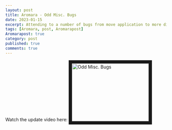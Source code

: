 ```yaml
---
layout: post
title: Aromara - Odd Misc. Bugs
date: 2023-01-15
excerpt: Attending to a number of bugs from move application to more disappearing enemies.
tags: [Aromara, post, Aromarapost]
Aromarapost: true
category: post
published: true
comments: true
---
```


Watch the update video here:
<a href="https://youtu.be/WsUUyGxfSOE" target="_blank"><img src="http://img.youtube.com/vi/WsUUyGxfSOE/0.jpg" alt="Odd Misc. Bugs" width="240" height="180" border="10" /></a>